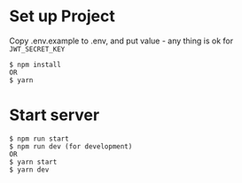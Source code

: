 # Set up Project
Copy .env.example to .env, and put value - any thing is ok for `JWT_SECRET_KEY`

```
$ npm install
OR
$ yarn
```

# Start server
```
$ npm run start
$ npm run dev (for development)
OR
$ yarn start
$ yarn dev
```